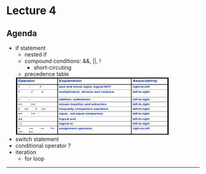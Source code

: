 # Lecture 4

## Agenda
- if statement
  - nested if
  - compound conditions: &&, ||, !
    - short-circuting
  - precedence table
  <!-- ![precedence table](precedence.jpeg) -->
    <img src="precedence.jpeg" width="400" height="150" />
- switch statement
- conditional operator ?
- iteration
  - for loop

---
